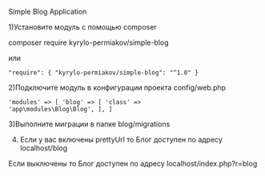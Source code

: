Simple Blog Application

1)Установите модуль с помощью composer <br>

composer require kyrylo-permiakov/simple-blog

или

<code>"require": {
        "kyrylo-permiakov/simple-blog": "^1.0"
    } </code>

2)Подключите модуль в конфигурации проекта config/web.php

<code>'modules' => [
        'blog' => [
            'class' => 'app\modules\Blog\Blog',
        ],
    ]</code>
    
3)Выполните миграции в папке blog/migrations
    
4) Если у вас включены prettyUrl то
Блог доступен по адресу localhost/blog

Если выключены то 
Блог доступен по адресу localhost/index.php?r=blog
